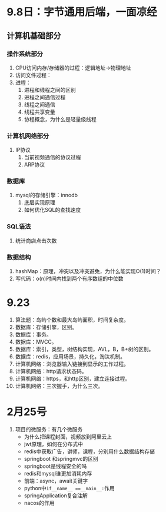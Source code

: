 # 9.8日：字节通用后端，一面凉经
## 计算机基础部分
### 操作系统部分
1. CPU访问内存/存储器的过程：逻辑地址→物理地址
2. 访问文件过程：
3. 进程：
   1. 进程和线程之间的区别
   2. 进程之间通信过程
   3. 线程之间通信
   4. 线程共享变量
   5. 协程概念，为什么是轻量级线程
### 计算机网络部分
1. IP协议
   1. 当前视频通信的协议过程
   2. ARP协议
### 数据库
1. mysql的存储引擎：innodb
   1. 底层实现原理
   2. 如何优化SQL的查找速度
### SQL语法
1. 统计商店点击次数
### 数据结构
1. hashMap：原理，冲突以及冲突避免，为什么能实现O(1)时间？
2. 写代码：o(n)时间内找到两个有序数组的中位数
   

# 9.23
1. 算法题：岛屿个数和最大岛屿面积，时间复杂度。
2. 数据库：存储引擎，区别。
3. 数据库：事务。
4. 数据库：MVCC。
5. 数据库：索引，类型，树结构实现，AVL，B，B+树的区别。
6. 数据库：redis，应用场景，持久化，淘汰机制。
7. 计算机网络：浏览器输入链接到显示的工作过程。
8. 计算机网络：http请求状态码。
9. 计算机网络：https，和http区别，建立连接过程。
10. 计算机网络：三次握手，为什么三次。





# 2月25号

1. 项目的微服务：有几个微服务
   * 为什么把课程封面，视频放到阿里云上
   * jwt原理，如何在分布式中
   * redis中获取广告，讲师，课程，分别用什么数据结构存储
   * springboot 和springmvc的区别
   * springboot是线程安全的吗
   * redis和mysql谁更加消耗内存
   * 前端：async，await关键字
   * python中`if__name__ ==__main__:`作用
   * springApplication复合注解
   * nacos的作用



